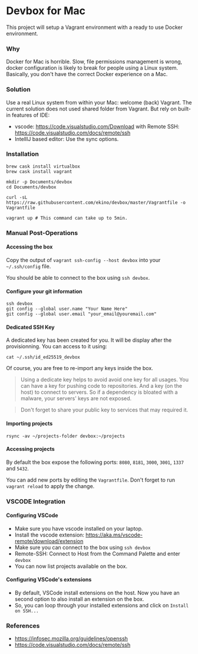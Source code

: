 # Devbox for Mac

This project will setup a Vagrant environment with a ready to use Docker environment. 

### Why

Docker for Mac is horrible. Slow, file permissions management is wrong, docker configuration is likely to break for people using a Linux system. Basically, you don't have the correct Docker experience on a Mac.

### Solution

Use a real Linux system from within your Mac: welcome (back) Vagrant. The current solution does not used shared folder from Vagrant. But rely on built-in features of IDE:

- vscode: https://code.visualstudio.com/Download with Remote SSH: https://code.visualstudio.com/docs/remote/ssh
- IntellIJ based editor: Use the sync options.

### Installation

    brew cask install virtualbox
    brew cask install vagrant

    mkdir -p Documents/devbox
    cd Documents/devbox

    curl -sL https://raw.githubusercontent.com/ekino/devbox/master/Vagrantfile -o Vagrantfile
    
    vagrant up # This command can take up to 5min.

### Manual Post-Operations

#### Accessing the box

Copy the output of `vagrant ssh-config --host devbox` into your `~/.ssh/config` file. 

You should be able to connect to the box using `ssh devbox`.

#### Configure your git information

    ssh devbox
    git config --global user.name "Your Name Here"
    git config --global user.email "your_email@youremail.com"

#### Dedicated SSH Key

A dedicated key has been created for you. It will be display after the provisionning. You can access to it using:

    cat ~/.ssh/id_ed25519_devbox

Of course, you are free to re-import any keys inside the box.

> Using a dedicate key helps to avoid avoid one key for all usages. You can have a key for pushing code to repositories. And a key (on the host) to connect to servers. So if a dependency is bloated with a malware, your servers' keys are not exposed.

> Don't forget to share your public key to services that may required it.


#### Importing projects

    rsync -av ~/projects-folder devbox:~/projects

#### Accessing projects

By default the box expose the following ports: `8080`, `8181`, `3000`, `3001`, `1337` and `5432`.

You can add new ports by editing the `Vagrantfile`. Don't forget to run `vagrant reload` to apply the change.

### VSCODE Integration

#### Configuring VSCode

- Make sure you have vscode installed on your laptop. 
- Install the vscode extension: https://aka.ms/vscode-remote/download/extension
- Make sure you can connect to the box using `ssh devbox`
- Remote-SSH: Connect to Host from the Command Palette and enter `devbox`
- You can now list projects available on the box.

#### Configuring VSCode's extensions

- By default, VSCode install extensions on the host. Now you have an second option to also install an extension on the box.
- So, you can loop through your installed extensions and click on `Install on SSH...`

### References

- https://infosec.mozilla.org/guidelines/openssh
- https://code.visualstudio.com/docs/remote/ssh
